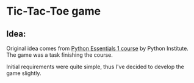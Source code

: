# Tic-Tac-Toe game
## Idea:
Original idea comes from [Python Essentials 1 course](https://edube.org/study/pe1) by Python Institute. The game was a task finishing the course.

Initial requirements were quite simple, thus I've decided to develop the game slightly.
